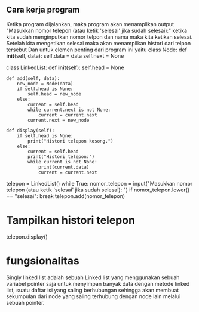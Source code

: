 ## Cara kerja program
Ketika program dijalankan, maka program akan menampilkan output "Masukkan nomor telepon (atau ketik 'selesai' jika sudah selesai):" ketika kita sudah menginputkan nomor telpon dan nama maka kita ketikan selesai. Setelah kita mengetikan selesai maka akan menampilkan histori dari telpon tersebut
Dan untuk elemen penting dari program ini yaitu 
class Node:
    def __init__(self, data):
        self.data = data
        self.next = None

class LinkedList:
    def __init__(self):
        self.head = None

    def add(self, data):
        new_node = Node(data)
        if self.head is None:
            self.head = new_node
        else:
            current = self.head
            while current.next is not None:
                current = current.next
            current.next = new_node

    def display(self):
        if self.head is None:
            print("Histori telepon kosong.")
        else:
            current = self.head
            print("Histori telepon:")
            while current is not None:
                print(current.data)
                current = current.next

telepon = LinkedList()
while True:
    nomor_telepon = input("Masukkan nomor telepon (atau ketik 'selesai' jika sudah selesai): ")
    if nomor_telepon.lower() == "selesai":
        break
    telepon.add(nomor_telepon)

# Tampilkan histori telepon
telepon.display()

# fungsionalitas 
Singly linked list adalah sebuah Linked list yang menggunakan sebuah variabel pointer saja untuk menyimpan banyak data dengan metode linked list, suatu daftar isi yang saling berhubungan sehingga akan membuat sekumpulan dari node yang saling terhubung dengan node lain melalui sebuah pointer.
